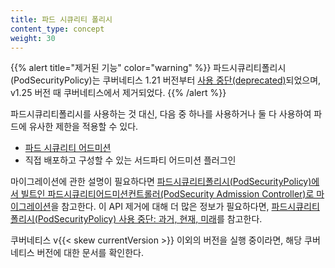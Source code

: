 ```yaml
---
title: 파드 시큐리티 폴리시
content_type: concept
weight: 30
---
```


<!-- overview -->

{{% alert title="제거된 기능" color="warning" %}}
파드시큐리티폴리시(PodSecurityPolicy)는 쿠버네티스 1.21 버전부터 [사용 중단(deprecated)](/blog/2021/04/08/kubernetes-1-21-release-announcement/#podsecuritypolicy-deprecation)되었으며, 
v1.25 버전 때 쿠버네티스에서 제거되었다. 
{{% /alert %}}

파드시큐리티폴리시를 사용하는 것 대신, 다음 중 하나를 사용하거나 둘 다 사용하여 파드에 유사한 제한을 
적용할 수 있다.

- [파드 시큐리티 어드미션](/ko/docs/concepts/security/pod-security-admission/)
- 직접 배포하고 구성할 수 있는 서드파티 어드미션 플러그인

마이그레이션에 관한 설명이 필요하다면 [파드시큐리티폴리시(PodSecurityPolicy)에서 빌트인 파드시큐리티어드미션컨트롤러(PodSecurity Admission Controller)로 마이그레이션](/docs/tasks/configure-pod-container/migrate-from-psp/)을 참고한다.
이 API 제거에 대해 더 많은 정보가 필요하다면,
[파드시큐리티폴리시(PodSecurityPolicy) 사용 중단: 과거, 현재, 미래](/blog/2021/04/06/podsecuritypolicy-deprecation-past-present-and-future/)를 참고한다.

쿠버네티스 v{{< skew currentVersion >}} 이외의 버전을 실행 중이라면,
해당 쿠버네티스 버전에 대한 문서를 확인한다.
